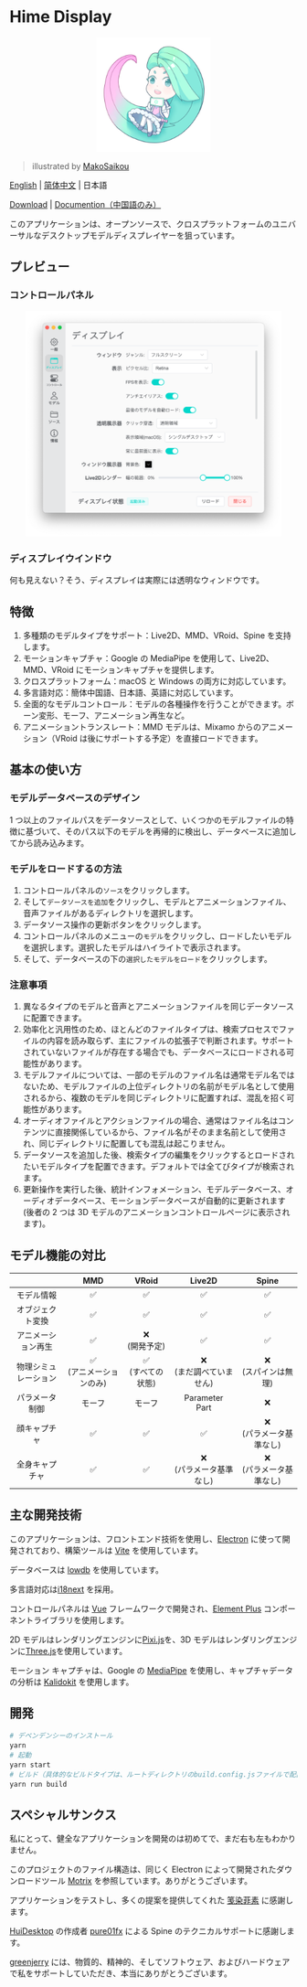 # Hime Display

<p align="center">
<img width="200px" src="./images/icon.png">
</p>

> illustrated by [MakoSaikou](https://www.pixiv.net/users/72669923)

[English](./README.md) | [简体中文](./README-CN.md) | 日本語

[Download](https://hime.xdrv.cn/download/) | [Documention（中国語のみ）](https://hime.xdrv.cn/)

このアプリケーションは、オープンソースで、クロスプラットフォームのユニバーサルなデスクトップモデルディスプレイヤーを狙っています。

## プレビュー

### コントロールパネル

<p align="center">
<img width="450" src="./images/control-panel-jp.png">
</p>

### ディスプレイウインドウ

何も見えない？そう、ディスプレイは実際には透明なウィンドウです。

## 特徴

1. 多種類のモデルタイプをサポート：Live2D、MMD、VRoid、Spine を支持します。
2. モーションキャプチャ：Google の MediaPipe を使用して、Live2D、MMD、VRoid にモーションキャプチャを提供します。
3. クロスプラットフォーム：macOS と Windows の両方に対応しています。
4. 多言語対応：簡体中国語、日本語、英語に対応しています。
5. 全面的なモデルコントロール：モデルの各種操作を行うことができます。ボーン変形、モーフ、アニメーション再生など。
6. アニメーショントランスレート：MMD モデルは、Mixamo からのアニメーション（VRoid は後にサポートする予定）を直接ロードできます。

## 基本の使い方

### モデルデータベースのデザイン

1 つ以上のファイルパスをデータソースとして、いくつかのモデルファイルの特徴に基づいて、そのパス以下のモデルを再帰的に検出し、データベースに追加してから読み込みます。

### モデルをロードするの方法

1. コントロールパネルの`ソース`をクリックします。
2. そして`データソースを追加`をクリックし、モデルとアニメーションファイル、音声ファイルがあるディレクトリを選択します。
3. データソース操作の更新ボタンをクリックします。
4. コントロールパネルのメニューの`モデル`をクリックし、ロードしたいモデルを選択します。選択したモデルはハイライトで表示されます。
5. そして、データベースの下の`選択したモデルをロード`をクリックします。

### 注意事項

1.  異なるタイプのモデルと音声とアニメーションファイルを同じデータソースに配置できます。
2.  効率化と汎用性のため、ほとんどのファイルタイプは、検索プロセスでファイルの内容を読み取らず、主にファイルの拡張子で判断されます。サポートされていないファイルが存在する場合でも、データベースにロードされる可能性があります。
3.  モデルファイルについては、一部のモデルのファイル名は通常モデル名ではないため、モデルファイルの上位ディレクトリの名前がモデル名として使用されるから、複数のモデルを同じディレクトリに配置すれば、混乱を招く可能性があります。
4.  オーディオファイルとアクションファイルの場合、通常はファイル名はコンテンツに直接関係しているから、ファイル名がそのまま名前として使用され、同じディレクトリに配置しても混乱は起こりません。
5.  データソースを追加した後、検索タイプの編集をクリックするとロードされたいモデルタイプを配置できます。デフォルトでは全てびタイプが検索されます。
6.  更新操作を実行した後、統計インフォメーション、モデルデータベース、オーディオデータベース、モーションデータベースが自動的に更新されます (後者の 2 つは 3D モデルのアニメーションコントロールページに表示されます)。

## モデル機能の対比

|                      |             MMD              |         VRoid          |            Live2D            |            Spine             |
| :------------------: | :--------------------------: | :--------------------: | :--------------------------: | :--------------------------: |
|      モデル情報      |              ✅              |           ✅           |              ✅              |              ✅              |
|   オブジェクト変換   |              ✅              |           ✅           |              ✅              |              ✅              |
|  アニメーション再生  |              ✅              |   ❌<br/> (開発予定)   |              ✅              |              ✅              |
| 物理シミュレーション | ✅<br/> (アニメーションのみ) | ✅<br/> (すべての状態) | ❌<br/> (まだ調べていません) |   ❌<br/> (スパインは無理)   |
|    パラメータ制御    |            モーフ            |         モーフ         |      Parameter<br/>Part      |              ❌              |
|     顔キャプチャ     |              ✅              |           ✅           |              ✅              | ❌<br/> (パラメータ基準なし) |
|    全身キャプチャ    |              ✅              |           ✅           | ❌<br/> (パラメータ基準なし) | ❌<br/> (パラメータ基準なし) |

## 主な開発技術

このアプリケーションは、フロントエンド技術を使用し、[Electron](https://www.electronjs.org/) に使って開発されており、構築ツールは [Vite](https://vitejs.dev/) を使用しています。

データベースは [lowdb](https://github.com/typicode/lowdb) を使用しています。

多言語対応は[i18next](https://www.i18next.com/) を採用。

コントロールパネルは [Vue](https://vuejs.org/) フレームワークで開発され、[Element Plus](https://element-plus.org/) コンポーネントライブラリを使用します。

2D モデルはレンダリングエンジンに[Pixi.js](https://pixijs.com/)を、3D モデルはレンダリングエンジンに[Three.js](https://threejs.org/)を使用しています。

モーション キャプチャは、Google の [MediaPipe](https://mediapipe.dev/) を使用し、キャプチャデータの分析は [Kalidokit](https://github.com/yeemachine/kalidokit) を使用します。

## 開発

```bash
# デペンデンシーのインストール
yarn
# 起動
yarn start
# ビルド（具体的なビルドタイプは、ルートディレクトリのbuild.config.jsファイルで配置できます）
yarn run build
```

## スペシャルサンクス

私にとって、健全なアプリケーションを開発のは初めてで、まだ右も左もわかりません。

このプロジェクトのファイル構造は、同じく Electron によって開発されたダウンロードツール [Motrix](https://motrix.app/) を参照しています。ありがとうございます。

アプリケーションをテストし、多くの提案を提供してくれた [笺染菲素](https://space.bilibili.com/33572615) に感謝します。

[HuiDesktop](https://github.com/HuiDesktop/HuiDesktop) の作成者 [pure01fx](https://github.com/pure01fx) による Spine のテクニカルサポートに感謝します。

[greenjerry](https://github.com/greenjerry) には、物質的、精神的、そしてソフトウェア、およびハードウェアで私をサポートしていただき、本当にありがとうございます。
